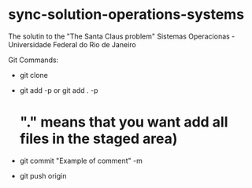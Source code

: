 # sync-solution-operations-systems
The solutin to the "The Santa Claus problem"
Sistemas Operacionas - Universidade Federal do Rio de Janeiro

Git Commands:

- git clone <repository-name>

- git add <file-names> -p
  or
  git add . -p 
  # "." means that you want add all files in the staged area)

- git commit "Example of comment" -m

- git push origin <branch-name>
